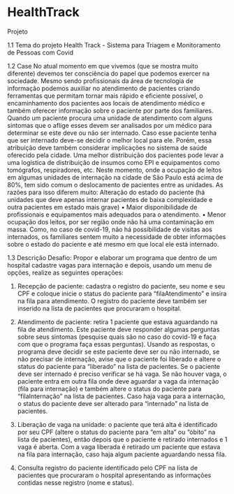 # HealthTrack

 Projeto
 
1.1 Tema do projeto
Health Track - Sistema para Triagem e Monitoramento de Pessoas com Covid

1.2 Case
No atual momento em que vivemos (que se mostra muito diferente) devemos ter
consciência do papel que podemos exercer na sociedade. Mesmo sendo
profissionais da área de tecnologia de informação podemos auxiliar no
atendimento de pacientes criando ferramentas que permitam tornar mais rápido
e eficiente possível, o encaminhamento dos pacientes aos locais de atendimento
médico e também oferecer informação sobre o paciente por parte dos familiares.
Quando um paciente procura uma unidade de atendimento com alguns sintomas
que o aflige esses devem ser analisados por um médico para determinar se este
deve ou não ser internado.
Caso esse paciente tenha que ser internado deve-se decidir o melhor local para
ele. Porém, essa atribuição deve também considerar implicações no sistema de
saúde oferecido pela cidade. Uma melhor distribuição dos pacientes pode levar
a uma logística de distribuição de insumos como EPI e equipamentos como
tomógrafos, respiradores, etc.
Neste momento, onde a ocupação de leitos em algumas unidades de internação
na cidade de São Paulo está acima de 80%, tem sido comum o deslocamento
de pacientes entre as unidades. As razões para isso diferem muito:
Alteração do estado do paciente (há unidades que deve apenas internar
pacientes de baixa complexidade e outra pacientes em estado mais grave)
• Maior disponibilidade de profissionais e equipamentos mais adequados
para o atendimento.
• Menor ocupação dos leitos, por ser região onde não há uma
contaminação em massa.
Como, no caso de covid-19, não há possibilidade de visitas aos internados, os
familiares sentem muito a necessidade de obter informações sobre o estado do
paciente e até mesmo em que local ele está internado.

1.3 Descrição
Desafio: Propor e elaborar um programa que dentro de um hospital cadastre
vagas para internação e depois, usando um menu de opções, realize as
seguintes operações:

1. Recepção de paciente: cadastra o registro do paciente, seu nome e seu
CPF e coloque inicie o status do paciente para “filaAtendimento” e insira na fila
para atendimento. O registro do paciente deve também ser inserido na lista de
pacientes que procuraram o hospital.

2. Atendimento de paciente: retira 1 paciente que estava aguardando na fila
de atendimento. Este paciente deve responder algumas perguntas sobre seus
sintomas (pesquise quais são no caso do covid-19 e faça com que o programa
faça essas perguntas). Usando as respostas, o programa deve decidir se este
paciente deve ser ou não internado, se não precisar de internação, avise que o
paciente foi liberado e altere o status do paciente para “liberado” na lista de
pacientes.
Se o paciente deve ser internado é preciso verificar se há vaga. Se não houver
vaga, o paciente entra em outra fila onde deve aguardar a vaga da internação
(fila para internação) e também altere o status do paciente para
“filaInternação” na lista de pacientes.
Caso haja vaga para a internação, o status do paciente deve ser alterado para
“internado” na lista de pacientes.

3. Liberação de vaga na unidade: o paciente que terá alta é identificado por
seu CPF (altere o status do paciente para “em alta” ou “óbito” na lista de
pacientes), então depois que o paciente é retirado internados e 1 vaga é aberta.
Com a vaga liberada é retirado um paciente que estava na fila para internação,
caso haja algum paciente aguardando nessa fila.

4. Consulta registro do paciente identificado pelo CPF na lista de pacientes
que procuraram o hospital apresentando as informações contidas nesse registro
(nome e status).

